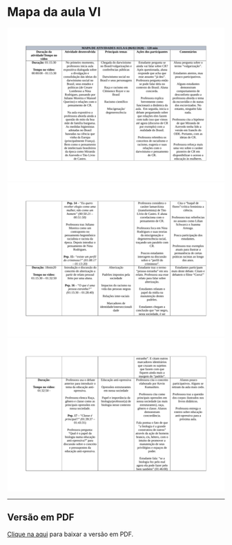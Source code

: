 # Mapa da aula VI

![](imgs/pagina19.png)
![](imgs/pagina20.png)
![](imgs/pagina21.png)

---

## Versão em PDF

[Clique na aqui](pdf/mapa6.pdf) para baixar a versão em PDF.